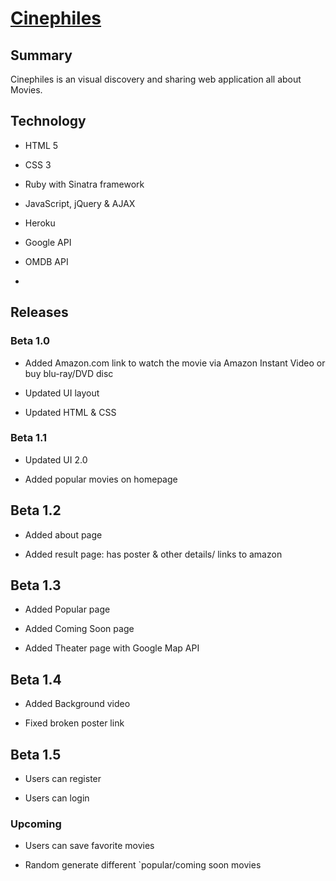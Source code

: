# [Cinephiles](https://cinephiles.herokuapp.com/)

## Summary

Cinephiles is an visual discovery and sharing web application all about Movies.

## Technology

* HTML 5

* CSS 3

* Ruby with Sinatra framework

* JavaScript, jQuery & AJAX

* Heroku

* Google API

* OMDB API

*

## Releases

### Beta 1.0

* Added Amazon.com link to watch the movie via Amazon Instant Video or buy blu-ray/DVD disc

* Updated UI layout

* Updated HTML & CSS

### Beta 1.1

* Updated UI 2.0

* Added popular movies on homepage

## Beta 1.2

* Added about page

* Added result page: has poster & other details/ links to amazon

## Beta 1.3

* Added Popular page

* Added Coming Soon page

* Added Theater page with Google Map API

## Beta 1.4

* Added Background video

* Fixed broken poster link

## Beta 1.5

* Users can register

* Users can login

### Upcoming

* Users can save favorite movies

* Random generate different `popular/coming soon movies



